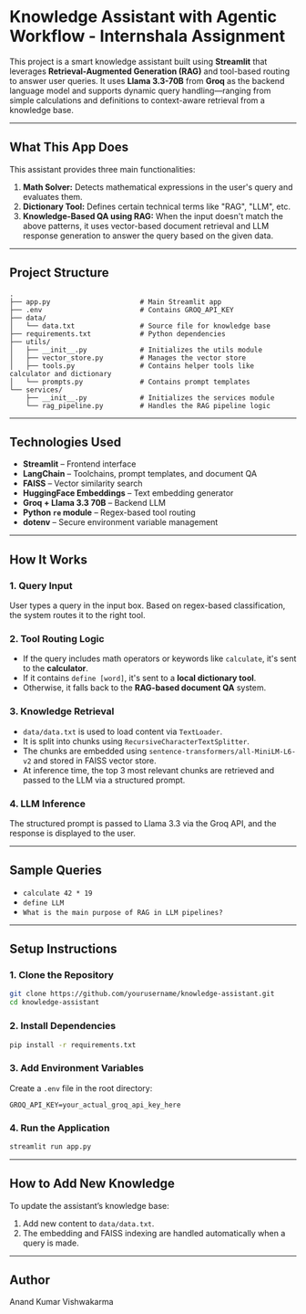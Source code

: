 # Knowledge Assistant with Agentic Workflow - Internshala Assignment

This project is a smart knowledge assistant built using **Streamlit** that leverages **Retrieval-Augmented Generation (RAG)** and tool-based routing to answer user queries. It uses **Llama 3.3-70B** from **Groq** as the backend language model and supports dynamic query handling—ranging from simple calculations and definitions to context-aware retrieval from a knowledge base.

---

## What This App Does

This assistant provides three main functionalities:

1. **Math Solver:** Detects mathematical expressions in the user's query and evaluates them.
2. **Dictionary Tool:** Defines certain technical terms like "RAG", "LLM", etc.
3. **Knowledge-Based QA using RAG:** When the input doesn't match the above patterns, it uses vector-based document retrieval and LLM response generation to answer the query based on the given data.

---

## Project Structure

```
.
├── app.py                      # Main Streamlit app
├── .env                        # Contains GROQ_API_KEY
├── data/
│   └── data.txt                # Source file for knowledge base
├── requirements.txt            # Python dependencies
├── utils/
│   ├── __init__.py             # Initializes the utils module
│   ├── vector_store.py         # Manages the vector store
│   ├── tools.py                # Contains helper tools like calculator and dictionary
│   └── prompts.py              # Contains prompt templates
└── services/
    ├── __init__.py             # Initializes the services module
    └── rag_pipeline.py         # Handles the RAG pipeline logic

```

---

## Technologies Used

* **Streamlit** – Frontend interface
* **LangChain** – Toolchains, prompt templates, and document QA
* **FAISS** – Vector similarity search
* **HuggingFace Embeddings** – Text embedding generator
* **Groq + Llama 3.3 70B** – Backend LLM
* **Python `re` module** – Regex-based tool routing
* **dotenv** – Secure environment variable management

---

## How It Works

### 1. **Query Input**

User types a query in the input box. Based on regex-based classification, the system routes it to the right tool.

### 2. **Tool Routing Logic**

* If the query includes math operators or keywords like `calculate`, it's sent to the **calculator**.
* If it contains `define [word]`, it's sent to a **local dictionary tool**.
* Otherwise, it falls back to the **RAG-based document QA** system.

### 3. **Knowledge Retrieval**

* `data/data.txt` is used to load content via `TextLoader`.
* It is split into chunks using `RecursiveCharacterTextSplitter`.
* The chunks are embedded using `sentence-transformers/all-MiniLM-L6-v2` and stored in FAISS vector store.
* At inference time, the top 3 most relevant chunks are retrieved and passed to the LLM via a structured prompt.

### 4. **LLM Inference**

The structured prompt is passed to Llama 3.3 via the Groq API, and the response is displayed to the user.

---

## Sample Queries

* `calculate 42 * 19`
* `define LLM`
* `What is the main purpose of RAG in LLM pipelines?`

---

## Setup Instructions

### 1. **Clone the Repository**

```bash
git clone https://github.com/yourusername/knowledge-assistant.git
cd knowledge-assistant
```

### 2. **Install Dependencies**

```bash
pip install -r requirements.txt
```

### 3. **Add Environment Variables**

Create a `.env` file in the root directory:

```
GROQ_API_KEY=your_actual_groq_api_key_here
```

### 4. **Run the Application**

```bash
streamlit run app.py
```

---

## How to Add New Knowledge

To update the assistant’s knowledge base:

1. Add new content to `data/data.txt`.
2. The embedding and FAISS indexing are handled automatically when a query is made.

---

## Author
Anand Kumar Vishwakarma


